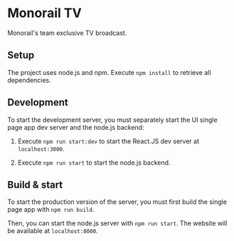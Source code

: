 # Monorail TV

Monorail's team exclusive TV broadcast.

## Setup

The project uses node.js and npm. Execute `npm install` to retrieve all dependencies.

## Development

To start the development server, you must separately start the UI single page app dev server and the node.js backend:

1. Execute `npm run start:dev` to start the React.JS dev server at `localhost:3000`.

2. Execute `npm run start` to start the node.js backend.

## Build & start

To start the production version of the server, you must first build the single page app with `npm run build`.

Then, you can start the node.js server with `npm run start`. The website will be available at `localhost:8000`.